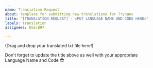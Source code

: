 ```yaml
---
name: Translation Request
about: Template for submitting new translations for Trynano
title: "[TRANSLATION REQUEST] - <PUT LANGUAGE NAME AND CODE HERE>"
labels: translation
assignees: OmarB97

---
```


(Drag and drop your translated txt file here!)

Don't forget to update the title above as well with your appropriate Language Name and Code 😎
